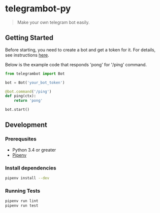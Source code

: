 # telegrambot-py

> Make your own telegram bot easily.

## Getting Started

Before starting, you need to create a bot and get a token for it. For details, see instructions [here](https://core.telegram.org/bots#3-how-do-i-create-a-bot).

Below is the example code that responds 'pong' for '/ping' command.

```python
from telegrambot import Bot

bot = Bot('your_bot_token')

@bot.command('/ping')
def ping(ctx):
    return 'pong'

bot.start()
```

## Development
### Prerequsites

- Python 3.4 or greater
- [Pipenv](https://github.com/pypa/pipenv)

### Install dependencies

```sh
pipenv install --dev
```

### Running Tests

```sh
pipenv run lint
pipenv run test
```
